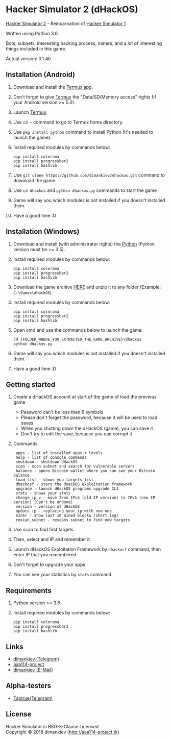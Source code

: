 Hacker Simulator 2 (dHackOS)
=============
[Hacker Simulator 2][1] - Reincarnation of [Hacker Simulator 1](https://github.com/dimankiev/hacker_sim)

Written using Python 3.6.

Bots, subnets, interesting hacking process, miners, and a lot of interesting things included in this game.

Actual version: 0.1.4b

Installation (Android)
-----------------------
1. Download and install the [Termux app][2].

2. Don't forget to give [Termux][2] the "Data/SD/Memory access" rights (If your Android version >= 5.0).

3. Launch [Termux][2].

4. Use `cd ~` command to go to Termux home directory.

5. Use `pkg install python` command to install Python (It's needed to launch the game).

6. Install required modules by commands below:
   ```
   pip install colorama
   pip install progressbar2
   pip install hashlib
   ```
7. Use `git clone https://github.com/dimankiev/dhackos.git` command to download the game

8. Use `cd dhackos` and `python dhackos.py` commands to start the game

9. Game will say you which modules is not installed if you doesn't installed them.

10. Have a good time :D

Installation (Windows)
-----------------------
1. Download and install (with administrator rights) the [Python][3] (Python version must be >= 3.5).

2. Install required modules by commands below:
   ```
   pip install colorama
   pip install progressbar2
   pip install hashlib
   ```
3. Download the game archive [HERE][4] and unzip it to any folder (Example: `C:\Games\dHackOS`)

4. Install required modules by commands below:
   ```
   pip install colorama
   pip install progressbar2
   pip install hashlib
   ```

5. Open cmd and use the commands below to launch the game:
   ```
   cd {FOLDER_WHERE_YOU_EXTRACTED_THE_GAME_ARCHIVE}\dhackos
   python dhackos.py
   ```
6. Game will say you which modules is not installed if you doesn't installed them.

7. Have a good time :D

Getting started
----------------
1. Create a dHackOS account at start of the game of load the previous game
   - Password can't be less than 6 symbols
   - Please don't forget the password, because it will be used to load saves
   - When you shutting down the dHackOS (game), you can save it
   - Don't try to edit the save, because you can corrupt it

2. Commands:
   ```
    apps - list of installed apps + levels
    help - list of console commands
    shutdown - shutdown dHackOS
    scan - scan subnet and search for vulnerable servers
    balance - opens Bitcoin wallet where you can see your Bitcoin balance
    load_list - shows you targets list
    dhackosf - start the dHackOS exploitation framework
    upgrade - launch dHackOS programs upgrade CLI
    stats - shows your stats
    change_ip_v - move from IPv4 (old IP version) to IPv6 (new IP version) (Can't be undone)
    version - version of dHackOS
    update_ip - replacing your ip with new one
    miner - show last 10 mined blocks (short log)
    rescan_subnet - rescans subnet to find new targets
   ```

3. Use scan to find first targets.

4. Then, select and IP and remember it.

5. Launch dHackOS Exploitation Framework by `dhackosf` command, then enter IP that you remembered

6. Don't forget to upgrade your apps

7. You can see your statistics by `stats` command

Requirements
----------------------

1. Python version >= 3.6

2. Install required modules by commands below:
   ```
   pip install colorama
   pip install progressbar2
   pip install hashlib
   ```

Links
----------
- [dimankiev (Telegram)](https://t.me/dimankiev)
- [aaa114-project](http://aaa114-project.tk)
- [dimankiev (E-Mail)](mailto:dimankiev@gmail.com)

Alpha-testers
-------------------
- [Taptrue(Telegram)](https://t.me/taptrue)

License
---------
Hacker Simulator is BSD-3-Clause Licensed  
Copyright © 2018 dimankiev (http://aaa114-project.tk)

[1]: https://github.com/dimankiev/dhackos
[2]: https://termux.com/
[3]: https://www.python.org/downloads/windows/
[4]: https://github.com/dimankiev/dhackos/archive/master.zip
[5]: https://dimankiev.github.io/dhackos/
